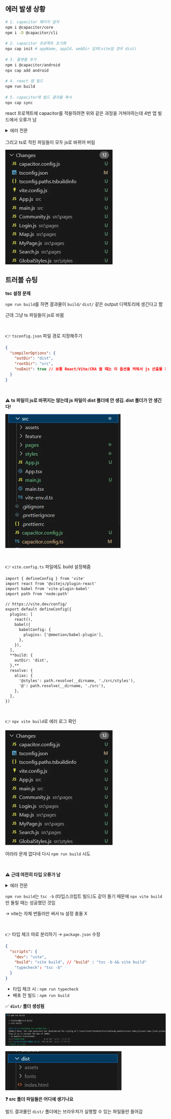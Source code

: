 ## 에러 발생 상황

```bash
# 1. capacitor 패키지 설치
npm i @capacitor/core
npm i -D @capacitor/cli

# 2. capacitor 프로젝트 초기화
npx cap init # appName, appId, webDir 입력(vite일 경우 dist)

# 3. 플랫폼 추가
npm i @capacitor/android
npx cap add android

# 4. react 앱 빌드
npm run build

# 5. capacitor에 빌드 결과물 복사
npx cap sync
```

react 프로젝트에 capacitor를 적용하려면 위와 같은 과정을 거쳐야하는데 4번 앱 빌드에서 오류가 남

<details>
<summary>에러 전문</summary>

```text
node_modules/react-router-dom/dist/index.d.ts:1:69 - error TS2307: Cannot find module 'react-router/dom' or its corresponding type declarations.
  There are types at 'C:/Users/SSAFY/Desktop/frontend/node_modules/react-router/dist/development/dom-export.d.mts', but this result could not be resolved under your current 'moduleResolution' setting. Consider updating to 'node16', 'nodenext', or 'bundler'.

1 export { HydratedRouter, RouterProvider, RouterProviderProps } from 'react-router/dom';
                                                                      ~~~~~~~~~~~~~~~~~~

node_modules/react-router/dist/development/index.d.ts:4:8 - error TS1259: Module '"C:/Users/SSAFY/Desktop/frontend/node_modules/@types/react/index"' can only be default-imported using the 'esModuleInterop' flag

4 import React__default, { ReactElement } from 'react';
         ~~~~~~~~~~~~~~

  node_modules/@types/react/index.d.ts:66:1
    66 export = React;
       ~~~~~~~~~~~~~~~
    This module is declared with 'export =', and can only be used with a default import when using the 'esModuleInterop' flag.

node_modules/react-router/dist/development/routeModules-rOzWJJ9x.d.ts:364:5 - error TS18028: Private identifiers are only available when targeting ECMAScript 2015 and higher.

364     #private;
        ~~~~~~~~

node_modules/vite/dist/node/index.d.ts:7:41 - error TS2307: Cannot find module 'rollup/parseAst' or its corresponding type declarations.
  There are types at 'C:/Users/SSAFY/Desktop/frontend/node_modules/rollup/dist/parseAst.d.ts', but this result could not be resolved under your current 'moduleResolution' setting. Consider updating to 'node16', 'nodenext', or 'bundler'.

7 import { parseAst, parseAstAsync } from "rollup/parseAst";
                                          ~~~~~~~~~~~~~~~~~

src/App.tsx:2:19 - error TS6142: Module '@/pages/Login' was resolved to 'C:/Users/SSAFY/Desktop/frontend/src/pages/Login.tsx', but '--jsx' is not set.

2 import Login from '@/pages/Login'
                    ~~~~~~~~~~~~~~~

src/App.tsx:3:20 - error TS6142: Module '@/pages/MyPage' was resolved to 'C:/Users/SSAFY/Desktop/frontend/src/pages/MyPage.tsx', but '--jsx' is not set.

3 import MyPage from '@/pages/MyPage'
                     ~~~~~~~~~~~~~~~~

src/App.tsx:4:17 - error TS6142: Module '@/pages/Map' was resolved to 'C:/Users/SSAFY/Desktop/frontend/src/pages/Map.tsx', but '--jsx' is not set.

4 import Map from '@/pages/Map'
                  ~~~~~~~~~~~~~

src/App.tsx:5:20 - error TS6142: Module '@/pages/Search' was resolved to 'C:/Users/SSAFY/Desktop/frontend/src/pages/Search.tsx', but '--jsx' is not set.

5 import Search from '@/pages/Search'
                     ~~~~~~~~~~~~~~~~

src/App.tsx:6:23 - error TS6142: Module '@/pages/Community' was resolved to 'C:/Users/SSAFY/Desktop/frontend/src/pages/Community.tsx', but '--jsx' is not set.

6 import Community from '@/pages/Community'
                        ~~~~~~~~~~~~~~~~~~~

src/App.tsx:10:5 - error TS17004: Cannot use JSX unless the '--jsx' flag is provided.

10     <>
       ~~

src/App.tsx:11:7 - error TS17004: Cannot use JSX unless the '--jsx' flag is provided.

11       <Routes>
         ~~~~~~~~

src/App.tsx:12:9 - error TS17004: Cannot use JSX unless the '--jsx' flag is provided.

12         <Route path="/login" element={<Login />} />
           ~~~~~~~~~~~~~~~~~~~~~~~~~~~~~~~~~~~~~~~~~~~

src/App.tsx:12:39 - error TS17004: Cannot use JSX unless the '--jsx' flag is provided.

12         <Route path="/login" element={<Login />} />
                                         ~~~~~~~~~

src/App.tsx:13:9 - error TS17004: Cannot use JSX unless the '--jsx' flag is provided.

13         <Route path="/mypage" element={<MyPage />} />
           ~~~~~~~~~~~~~~~~~~~~~~~~~~~~~~~~~~~~~~~~~~~~~

src/App.tsx:13:40 - error TS17004: Cannot use JSX unless the '--jsx' flag is provided.

13         <Route path="/mypage" element={<MyPage />} />
                                          ~~~~~~~~~~

src/App.tsx:14:9 - error TS17004: Cannot use JSX unless the '--jsx' flag is provided.

14         <Route path="/map" element={<Map />} />
           ~~~~~~~~~~~~~~~~~~~~~~~~~~~~~~~~~~~~~~~

src/App.tsx:14:37 - error TS17004: Cannot use JSX unless the '--jsx' flag is provided.

14         <Route path="/map" element={<Map />} />
                                       ~~~~~~~

src/App.tsx:15:9 - error TS17004: Cannot use JSX unless the '--jsx' flag is provided.

15         <Route path="/search" element={<Search />} />
           ~~~~~~~~~~~~~~~~~~~~~~~~~~~~~~~~~~~~~~~~~~~~~

src/App.tsx:15:40 - error TS17004: Cannot use JSX unless the '--jsx' flag is provided.

15         <Route path="/search" element={<Search />} />
                                          ~~~~~~~~~~

src/App.tsx:16:9 - error TS17004: Cannot use JSX unless the '--jsx' flag is provided.

16         <Route path="/community" element={<Community />} />
           ~~~~~~~~~~~~~~~~~~~~~~~~~~~~~~~~~~~~~~~~~~~~~~~~~~~

src/App.tsx:16:43 - error TS17004: Cannot use JSX unless the '--jsx' flag is provided.

16         <Route path="/community" element={<Community />} />
                                             ~~~~~~~~~~~~~

src/main.tsx:4:17 - error TS6142: Module '@/App' was resolved to 'C:/Users/SSAFY/Desktop/frontend/src/App.tsx', but '--jsx' is not set.

4 import App from '@/App'
                  ~~~~~~~

src/main.tsx:5:26 - error TS5097: An import path can only end with a '.tsx' extension when 'allowImportingTsExtensions' is enabled.

5 import GlobalStyles from '@/styles/GlobalStyles.tsx'
                           ~~~~~~~~~~~~~~~~~~~~~~~~~~~

src/main.tsx:5:26 - error TS6142: Module '@/styles/GlobalStyles.tsx' was resolved to 'C:/Users/SSAFY/Desktop/frontend/src/styles/GlobalStyles.tsx', but '--jsx' is not set.

5 import GlobalStyles from '@/styles/GlobalStyles.tsx'
                           ~~~~~~~~~~~~~~~~~~~~~~~~~~~

src/main.tsx:8:3 - error TS17004: Cannot use JSX unless the '--jsx' flag is provided.

8   <StrictMode>
    ~~~~~~~~~~~~

src/main.tsx:9:5 - error TS17004: Cannot use JSX unless the '--jsx' flag is provided.

9     <>
      ~~

src/main.tsx:10:7 - error TS17004: Cannot use JSX unless the '--jsx' flag is provided.

10       <BrowserRouter>
         ~~~~~~~~~~~~~~~

src/main.tsx:11:9 - error TS17004: Cannot use JSX unless the '--jsx' flag is provided.

11         <GlobalStyles />
           ~~~~~~~~~~~~~~~~

src/main.tsx:12:9 - error TS17004: Cannot use JSX unless the '--jsx' flag is provided.

12         <App />
           ~~~~~~~

src/pages/Community.tsx:2:10 - error TS17004: Cannot use JSX unless the '--jsx' flag is provided.

2   return <div>Community</div>
           ~~~~~

src/pages/Login.tsx:2:10 - error TS17004: Cannot use JSX unless the '--jsx' flag is provided.

2   return <div>Login</div>
           ~~~~~

src/pages/Map.tsx:2:10 - error TS17004: Cannot use JSX unless the '--jsx' flag is provided.

2   return <div>Map</div>
           ~~~~~

src/pages/MyPage.tsx:2:10 - error TS17004: Cannot use JSX unless the '--jsx' flag is provided.

2   return <div>MyPage</div>
           ~~~~~

src/pages/Search.tsx:2:10 - error TS17004: Cannot use JSX unless the '--jsx' flag is provided.

2   return <div>Search</div>
           ~~~~~

src/styles/GlobalStyles.tsx:4:3 - error TS17004: Cannot use JSX unless the '--jsx' flag is provided.

  4   <Global
      ~~~~~~~
  5     styles={css`
    ~~~~~~~~~~~~~~~~
...
 81     `}
    ~~~~~~
 82   />
    ~~~~

vite.config.ts:2:19 - error TS2307: Cannot find module '@vitejs/plugin-react' or its corresponding type declarations.
  There are types at 'C:/Users/SSAFY/Desktop/frontend/node_modules/@vitejs/plugin-react/dist/index.d.ts', but this result could not be resolved under your current 'moduleResolution' setting. Consider updating to 'node16', 'nodenext', or 'bundler'.

2 import react from '@vitejs/plugin-react'
                    ~~~~~~~~~~~~~~~~~~~~~~

vite.config.ts:4:8 - error TS1259: Module '"node:path"' can only be default-imported using the 'esModuleInterop' flag
4 import path from 'node:path'
         ~~~~

  node_modules/@types/node/path.d.ts:191:5
    191     export = path;
            ~~~~~~~~~~~~~~
    This module is declared with 'export =', and can only be used with a default import when using the 'esModuleInterop' flag.


Found 37 errors.
```

</details>
<br/>
그리고 ts로 적힌 파일들이 모두 js로 바뀌어 버림

![image.png](images/capacitor-빌드-오류.image-1.png)

## 트러블 슈팅

**tsc 설정 문제**

`npm run build`를 하면 결과물이 `build/` `dist/` 같은 output 디렉토리에 생긴다고 함

근데 그냥 ts 파일들이 js로 바뀜

<br/>

👉 `tsconfig.json` 파일 경로 지정해주기

```json
{
  "compilerOptions": {
    "outDir": "dist",
    "rootDir": "src",
    "noEmit": true // 보통 React/Vite/CRA 쓸 때는 이 옵션을 켜둬서 js 산출물 자체를 만들지 않음
  }
}
```

<br/>

⚠️ **ts 파일이 js로 바뀌지는 않는데 js 파일이 dist 폴더에 안 생김. dist 폴더가 안 생긴다!**

![alt text](images/capacitor-빌드-오류.image-2.png)

<br/>

👉 `vite.config.ts` 파일에도 build 설정해줌

```tsx
import { defineConfig } from 'vite'
import react from '@vitejs/plugin-react'
import babel from 'vite-plugin-babel'
import path from 'node:path'

// https://vite.dev/config/
export default defineConfig({
  plugins: [
    react(),
    babel({
      babelConfig: {
        plugins: ['@emotion/babel-plugin'],
      },
    }),
  ],
  **build: {
    outDir: 'dist',
  },**
  resolve: {
    alias: {
      '@styles': path.resolve(__dirname, './src/styles'),
      '@': path.resolve(__dirname, './src'),
    },
  },
})
```

<br/>

👉 `npx vite build`로 에러 로그 확인

![alt text](images/capacitor-빌드-오류.image-1.png)

어라라 문제 없다네 다시 `npm run build` 시도

<br/>

⚠️ **근데 여전히 타입 오류가 남**

<details>
<summary>에러 전문</summary>

```text
node_modules/react-router-dom/dist/index.d.ts:1:69 - error TS2307: Cannot find module 'react-router/dom' or its corresponding type declarations.
  There are types at 'C:/Users/SSAFY/Desktop/frontend/node_modules/react-router/dist/development/dom-export.d.mts', but this result could not be resolved under your current 'moduleResolution' setting. Consider updating to 'node16', 'nodenext', or 'bundler'.

1 export { HydratedRouter, RouterProvider, RouterProviderProps } from 'react-router/dom';
                                                                      ~~~~~~~~~~~~~~~~~~

node_modules/react-router/dist/development/index.d.ts:4:8 - error TS1259: Module '"C:/Users/SSAFY/Desktop/frontend/node_modules/@types/react/index"' can only be default-imported using the 'esModuleInterop' flag

4 import React__default, { ReactElement } from 'react';
         ~~~~~~~~~~~~~~

  node_modules/@types/react/index.d.ts:66:1
    66 export = React;
       ~~~~~~~~~~~~~~~
    This module is declared with 'export =', and can only be used with a default import when using the 'esModuleInterop' flag.

node_modules/react-router/dist/development/routeModules-rOzWJJ9x.d.ts:364:5 - error TS18028: Private identifiers are only available when targeting ECMAScript 2015 and higher.

364     #private;
        ~~~~~~~~

node_modules/vite/dist/node/index.d.ts:7:41 - error TS2307: Cannot find module 'rollup/parseAst' or its corresponding type declarations.
  There are types at 'C:/Users/SSAFY/Desktop/frontend/node_modules/rollup/dist/parseAst.d.ts', but this result could not be resolved under your current 'moduleResolution' setting. Consider updating to 'node16', 'nodenext', or 'bundler'.

7 import { parseAst, parseAstAsync } from "rollup/parseAst";
                                          ~~~~~~~~~~~~~~~~~

src/App.tsx:2:19 - error TS6142: Module '@/pages/Login' was resolved to 'C:/Users/SSAFY/Desktop/frontend/src/pages/Login.tsx', but '--jsx' is not set.

2 import Login from '@/pages/Login'
                    ~~~~~~~~~~~~~~~

src/App.tsx:3:20 - error TS6142: Module '@/pages/MyPage' was resolved to 'C:/Users/SSAFY/Desktop/frontend/src/pages/MyPage.tsx', but '--jsx' is not set.

3 import MyPage from '@/pages/MyPage'
                     ~~~~~~~~~~~~~~~~

src/App.tsx:4:17 - error TS6142: Module '@/pages/Map' was resolved to 'C:/Users/SSAFY/Desktop/frontend/src/pages/Map.tsx', but '--jsx' is not set.

4 import Map from '@/pages/Map'
                  ~~~~~~~~~~~~~

src/App.tsx:5:20 - error TS6142: Module '@/pages/Search' was resolved to 'C:/Users/SSAFY/Desktop/frontend/src/pages/Search.tsx', but '--jsx' is not set.

5 import Search from '@/pages/Search'
                     ~~~~~~~~~~~~~~~~

src/App.tsx:6:23 - error TS6142: Module '@/pages/Community' was resolved to 'C:/Users/SSAFY/Desktop/frontend/src/pages/Community.tsx', but '--jsx' is not set.

6 import Community from '@/pages/Community'
                        ~~~~~~~~~~~~~~~~~~~

src/App.tsx:10:5 - error TS17004: Cannot use JSX unless the '--jsx' flag is provided.

10     <>
       ~~

src/App.tsx:11:7 - error TS17004: Cannot use JSX unless the '--jsx' flag is provided.

11       <Routes>
         ~~~~~~~~

src/App.tsx:12:9 - error TS17004: Cannot use JSX unless the '--jsx' flag is provided.

12         <Route path="/login" element={<Login />} />
           ~~~~~~~~~~~~~~~~~~~~~~~~~~~~~~~~~~~~~~~~~~~

src/App.tsx:12:39 - error TS17004: Cannot use JSX unless the '--jsx' flag is provided.

12         <Route path="/login" element={<Login />} />
                                         ~~~~~~~~~

src/App.tsx:13:9 - error TS17004: Cannot use JSX unless the '--jsx' flag is provided.

13         <Route path="/mypage" element={<MyPage />} />
           ~~~~~~~~~~~~~~~~~~~~~~~~~~~~~~~~~~~~~~~~~~~~~

src/App.tsx:13:40 - error TS17004: Cannot use JSX unless the '--jsx' flag is provided.

13         <Route path="/mypage" element={<MyPage />} />
                                          ~~~~~~~~~~

src/App.tsx:14:9 - error TS17004: Cannot use JSX unless the '--jsx' flag is provided.

14         <Route path="/map" element={<Map />} />
           ~~~~~~~~~~~~~~~~~~~~~~~~~~~~~~~~~~~~~~~

src/App.tsx:14:37 - error TS17004: Cannot use JSX unless the '--jsx' flag is provided.

14         <Route path="/map" element={<Map />} />
                                       ~~~~~~~

src/App.tsx:15:9 - error TS17004: Cannot use JSX unless the '--jsx' flag is provided.

15         <Route path="/search" element={<Search />} />
           ~~~~~~~~~~~~~~~~~~~~~~~~~~~~~~~~~~~~~~~~~~~~~

src/App.tsx:15:40 - error TS17004: Cannot use JSX unless the '--jsx' flag is provided.

15         <Route path="/search" element={<Search />} />
                                          ~~~~~~~~~~

src/App.tsx:16:9 - error TS17004: Cannot use JSX unless the '--jsx' flag is provided.

16         <Route path="/community" element={<Community />} />
           ~~~~~~~~~~~~~~~~~~~~~~~~~~~~~~~~~~~~~~~~~~~~~~~~~~~

src/App.tsx:16:43 - error TS17004: Cannot use JSX unless the '--jsx' flag is provided.

16         <Route path="/community" element={<Community />} />
                                             ~~~~~~~~~~~~~

src/main.tsx:4:17 - error TS6142: Module '@/App' was resolved to 'C:/Users/SSAFY/Desktop/frontend/src/App.tsx', but '--jsx' is not set.

4 import App from '@/App'
                  ~~~~~~~

src/main.tsx:5:26 - error TS5097: An import path can only end with a '.tsx' extension when 'allowImportingTsExtensions' is enabled.

5 import GlobalStyles from '@/styles/GlobalStyles.tsx'
                           ~~~~~~~~~~~~~~~~~~~~~~~~~~~

src/main.tsx:5:26 - error TS6142: Module '@/styles/GlobalStyles.tsx' was resolved to 'C:/Users/SSAFY/Desktop/frontend/src/styles/GlobalStyles.tsx', but '--jsx' is not set.

5 import GlobalStyles from '@/styles/GlobalStyles.tsx'
                           ~~~~~~~~~~~~~~~~~~~~~~~~~~~

src/main.tsx:8:3 - error TS17004: Cannot use JSX unless the '--jsx' flag is provided.

8   <StrictMode>
    ~~~~~~~~~~~~

src/main.tsx:9:5 - error TS17004: Cannot use JSX unless the '--jsx' flag is provided.

9     <>
      ~~

src/main.tsx:10:7 - error TS17004: Cannot use JSX unless the '--jsx' flag is provided.

10       <BrowserRouter>
         ~~~~~~~~~~~~~~~

src/main.tsx:11:9 - error TS17004: Cannot use JSX unless the '--jsx' flag is provided.

11         <GlobalStyles />
           ~~~~~~~~~~~~~~~~

src/main.tsx:12:9 - error TS17004: Cannot use JSX unless the '--jsx' flag is provided.

12         <App />
           ~~~~~~~

src/pages/Community.tsx:2:10 - error TS17004: Cannot use JSX unless the '--jsx' flag is provided.

2   return <div>Community</div>
           ~~~~~

src/pages/Login.tsx:2:10 - error TS17004: Cannot use JSX unless the '--jsx' flag is provided.

2   return <div>Login</div>
           ~~~~~

src/pages/Map.tsx:2:10 - error TS17004: Cannot use JSX unless the '--jsx' flag is provided.

2   return <div>Map</div>
           ~~~~~

src/pages/MyPage.tsx:2:10 - error TS17004: Cannot use JSX unless the '--jsx' flag is provided.

2   return <div>MyPage</div>
           ~~~~~

src/pages/Search.tsx:2:10 - error TS17004: Cannot use JSX unless the '--jsx' flag is provided.

2   return <div>Search</div>
           ~~~~~

src/styles/GlobalStyles.tsx:4:3 - error TS17004: Cannot use JSX unless the '--jsx' flag is provided.

  4   <Global
      ~~~~~~~
  5     styles={css`
    ~~~~~~~~~~~~~~~~
...
 81     `}
    ~~~~~~
 82   />
    ~~~~

vite.config.ts:2:19 - error TS2307: Cannot find module '@vitejs/plugin-react' or its corresponding type declarations.
  There are types at 'C:/Users/SSAFY/Desktop/frontend/node_modules/@vitejs/plugin-react/dist/index.d.ts', but this result could not be resolved under your current 'moduleResolution' setting. Consider updating to 'node16', 'nodenext', or 'bundler'.

2 import react from '@vitejs/plugin-react'
                    ~~~~~~~~~~~~~~~~~~~~~~

vite.config.ts:4:8 - error TS1259: Module '"node:path"' can only be default-imported using the 'esModuleInterop' flag
4 import path from 'node:path'
         ~~~~

  node_modules/@types/node/path.d.ts:191:5
    191     export = path;
            ~~~~~~~~~~~~~~
    This module is declared with 'export =', and can only be used with a default import when using the 'esModuleInterop' flag.


Found 37 errors.

```

</details>

`npm run build`는 `tsc -b` (타입스크립트 빌드)도 같이 돌기 때문에 `npx vite build`만 돌릴 때는 성공했던 것임

→ vite는 자체 번들러만 써서 ts 설정 충돌 X

<br/>

👉 타입 체크 따로 분리하기 → `package.json` 수정

```json
{
  "scripts": {
    "dev": "vite",
    "build": "vite build", // "build" : "tsc -b && vite build"
    "typecheck": "tsc -b"
  }
}
```

- 타입 체크 시 : `npm run typecheck`
- 배포 전 빌드 : `npm run build`

✅ **`dist/` 폴더 생성됨**

![alt text](images/capacitor-빌드-오류.image-3.png)

![alt text](images/capacitor-빌드-오류.image-4.png)

**❓ src 폴더 파일들은 어디에 생기나요**

빌드 결과물인 `dist/` 폴더에는 브라우저가 실행할 수 있는 파일들만 들어감
